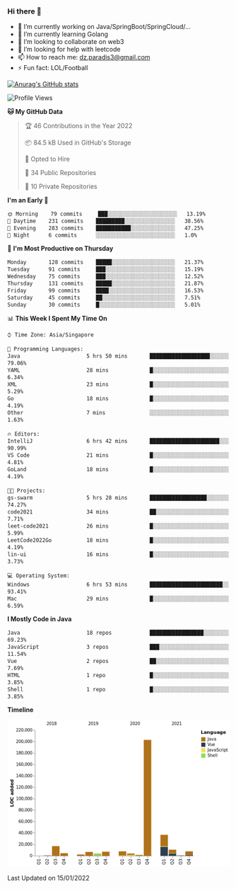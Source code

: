 ### Hi there 👋

- 🔭 I’m currently working on Java/SpringBoot/SpringCloud/...
- 🌱 I’m currently learning Golang
- 👯 I’m looking to collaborate on web3
- 🤔 I’m looking for help with leetcode
- 📫 How to reach me: dz.paradis3@gmail.com
- ⚡ Fun fact: LOL/Football

[![Anurag's GitHub stats](https://github-readme-stats.vercel.app/api?username=xiumu2017&show_icons=true&theme=radical)](https://github.com/anuraghazra/github-readme-stats)

<!--
**xiumu2017/xiumu2017** is a ✨ _special_ ✨ repository because its `README.md` (this file) appears on your GitHub profile.

Here are some ideas to get you started:

- 🔭 I’m currently working on ...
- 🌱 I’m currently learning ...
- 👯 I’m looking to collaborate on ...
- 🤔 I’m looking for help with ...
- 💬 Ask me about ...
- 📫 How to reach me: ...
- 😄 Pronouns: ...
- ⚡ Fun fact: ...
-->

<!--START_SECTION:waka-->
![Profile Views](http://img.shields.io/badge/Profile%20Views-22-blue)

**🐱 My GitHub Data** 

> 🏆 46 Contributions in the Year 2022
 > 
> 📦 84.5 kB Used in GitHub's Storage 
 > 
> 💼 Opted to Hire
 > 
> 📜 34 Public Repositories 
 > 
> 🔑 10 Private Repositories  
 > 
**I'm an Early 🐤** 

```text
🌞 Morning    79 commits     ███░░░░░░░░░░░░░░░░░░░░░░   13.19% 
🌆 Daytime    231 commits    █████████░░░░░░░░░░░░░░░░   38.56% 
🌃 Evening    283 commits    ███████████░░░░░░░░░░░░░░   47.25% 
🌙 Night      6 commits      ░░░░░░░░░░░░░░░░░░░░░░░░░   1.0%

```
📅 **I'm Most Productive on Thursday** 

```text
Monday       128 commits    █████░░░░░░░░░░░░░░░░░░░░   21.37% 
Tuesday      91 commits     ███░░░░░░░░░░░░░░░░░░░░░░   15.19% 
Wednesday    75 commits     ███░░░░░░░░░░░░░░░░░░░░░░   12.52% 
Thursday     131 commits    █████░░░░░░░░░░░░░░░░░░░░   21.87% 
Friday       99 commits     ████░░░░░░░░░░░░░░░░░░░░░   16.53% 
Saturday     45 commits     ██░░░░░░░░░░░░░░░░░░░░░░░   7.51% 
Sunday       30 commits     █░░░░░░░░░░░░░░░░░░░░░░░░   5.01%

```


📊 **This Week I Spent My Time On** 

```text
⌚︎ Time Zone: Asia/Singapore

💬 Programming Languages: 
Java                     5 hrs 50 mins       ███████████████████░░░░░░   79.06% 
YAML                     28 mins             █░░░░░░░░░░░░░░░░░░░░░░░░   6.34% 
XML                      23 mins             █░░░░░░░░░░░░░░░░░░░░░░░░   5.29% 
Go                       18 mins             █░░░░░░░░░░░░░░░░░░░░░░░░   4.19% 
Other                    7 mins              ░░░░░░░░░░░░░░░░░░░░░░░░░   1.63%

🔥 Editors: 
IntelliJ                 6 hrs 42 mins       ██████████████████████░░░   90.99% 
VS Code                  21 mins             █░░░░░░░░░░░░░░░░░░░░░░░░   4.81% 
GoLand                   18 mins             █░░░░░░░░░░░░░░░░░░░░░░░░   4.19%

🐱‍💻 Projects: 
gs-swarm                 5 hrs 28 mins       ██████████████████░░░░░░░   74.27% 
code2021                 34 mins             ██░░░░░░░░░░░░░░░░░░░░░░░   7.71% 
leet-code2021            26 mins             █░░░░░░░░░░░░░░░░░░░░░░░░   5.99% 
LeetCode2022Go           18 mins             █░░░░░░░░░░░░░░░░░░░░░░░░   4.19% 
lin-ui                   16 mins             █░░░░░░░░░░░░░░░░░░░░░░░░   3.73%

💻 Operating System: 
Windows                  6 hrs 53 mins       ███████████████████████░░   93.41% 
Mac                      29 mins             █░░░░░░░░░░░░░░░░░░░░░░░░   6.59%

```

**I Mostly Code in Java** 

```text
Java                     18 repos            █████████████████░░░░░░░░   69.23% 
JavaScript               3 repos             ███░░░░░░░░░░░░░░░░░░░░░░   11.54% 
Vue                      2 repos             ██░░░░░░░░░░░░░░░░░░░░░░░   7.69% 
HTML                     1 repo              █░░░░░░░░░░░░░░░░░░░░░░░░   3.85% 
Shell                    1 repo              █░░░░░░░░░░░░░░░░░░░░░░░░   3.85%

```


**Timeline**

![Chart not found](https://raw.githubusercontent.com/xiumu2017/xiumu2017/main/charts/bar_graph.png) 


 Last Updated on 15/01/2022
<!--END_SECTION:waka-->
